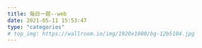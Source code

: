 ```yaml
---
title: 每日一题--web
date: 2021-05-11 15:53:47
type: "categories"
# top_img: https://wallroom.io/img/1920x1080/bg-12b5104.jpg
---
```

